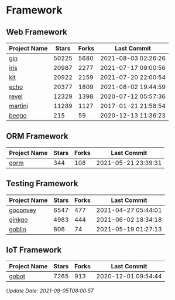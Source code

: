 # Framework

## Web Framework
| Project Name | Stars | Forks | Last Commit |
| ------------ | ----- | ----- | ----------- |
| [gin](https://github.com/gin-gonic/gin) | 50225 | 5680 | 2021-08-03 02:26:26 |
| [iris](https://github.com/kataras/iris) | 20987 | 2277 | 2021-07-17 09:00:56 |
| [kit](https://github.com/go-kit/kit) | 20922 | 2159 | 2021-07-20 22:00:54 |
| [echo](https://github.com/labstack/echo) | 20377 | 1809 | 2021-08-02 19:44:59 |
| [revel](https://github.com/revel/revel) | 12329 | 1398 | 2020-07-12 05:57:36 |
| [martini](https://github.com/go-martini/martini) | 11289 | 1127 | 2017-01-21 21:58:54 |
| [beego](https://github.com/astaxie/beego) | 215 | 59 | 2020-12-13 11:36:23 |

## ORM Framework
| Project Name | Stars | Forks | Last Commit |
| ------------ | ----- | ----- | ----------- |
| [gorm](https://github.com/jinzhu/gorm) | 344 | 108 | 2021-05-21 23:39:31 |

## Testing Framework
| Project Name | Stars | Forks | Last Commit |
| ------------ | ----- | ----- | ----------- |
| [goconvey](https://github.com/smartystreets/goconvey) | 6547 | 477 | 2021-04-27 05:44:01 |
| [ginkgo](https://github.com/onsi/ginkgo) | 4983 | 444 | 2021-06-02 18:34:18 |
| [goblin](https://github.com/franela/goblin) | 806 | 74 | 2021-05-19 01:27:13 |

## IoT Framework
| Project Name | Stars | Forks | Last Commit |
| ------------ | ----- | ----- | ----------- |
| [gobot](https://github.com/hybridgroup/gobot) | 7265 | 913 | 2020-12-01 09:54:44 |

*Update Date: 2021-08-05T08:00:57*